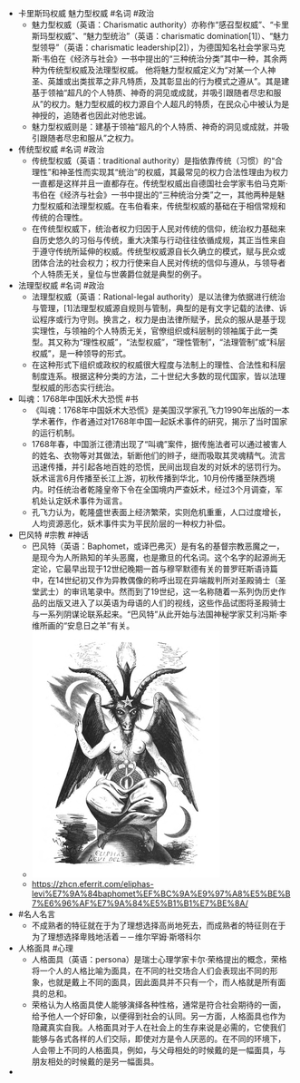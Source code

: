 - 卡里斯玛权威 魅力型权威 #名词 #政治
	- 魅力型权威（英语：Charismatic authority）亦称作“感召型权威”、“卡里斯玛型权威”、“魅力型统治”（英语：charismatic domination[1]）、“魅力型领导”（英语：charismatic leadership[2]），为德国知名社会学家马克斯·韦伯在《经济与社会》一书中提出的“三种统治分类”其中一种，其余两种为传统型权威及法理型权威。 他将魅力型权威定义为“对某一个人神圣、英雄或出类拔萃之非凡特质，及其彰显出的行为模式之遵从”。其是建基于领袖“超凡的个人特质、神奇的洞见或成就，并吸引跟随者尽忠和服从”的权力。魅力型权威的权力源自个人超凡的特质，在民众心中被认为是神授的，追随者也因此对他忠诚。
	- 魅力型权威则是：建基于领袖“超凡的个人特质、神奇的洞见或成就，并吸引跟随者尽忠和服从”之权力。
- 传统型权威 #名词 #政治
	- 传统型权威（英语：traditional authority）是指依靠传统（习惯）的“合理性”和神圣性而实现其“统治”的权威，其最常见的权力合法性理由为权力一直都是这样并且一直都存在。传统型权威出自德国社会学家韦伯马克斯·韦伯在《经济与社会》一书中提出的“三种统治分类”之一，其他两种是魅力型权威和法理型权威。在韦伯看来，传统型权威的基础在于相信常规和传统的合理性。
	- 在传统型权威下，统治者权力归因于人民对传统的信仰，统治权力基础来自历史悠久的习俗与传统，重大决策与行动往往依循成规，其正当性来自于遵守传统所延伸的权威。传统型权威源自长久确立的模式，赋与民众或团体合法的社会权力；权力行使来自人民对传统的信仰与遵从，与领导者个人特质无关，皇位与世袭爵位就是典型的例子。
- 法理型权威 #名词 #政治
	- 法理型权威（英语：Rational-legal authority）是以法律为依据进行统治与管理，[1]法理型权威源自规则与管制，典型的是有文字记载的法律、诉讼程序或行为守则。换言之，权力是由法律所赋予，民众的服从是基于现实理性，与领袖的个人特质无关，官僚组织或科层制的领袖属于此一类型。其又称为“理性权威”，“法型权威”，“理性管制”，“法理管制”或“科层权威”，是一种领导的形式。
	- 在这种形式下组织或政权的权威很大程度与法制上的理性、合法性和科层制度连系。根据这种分类的方法，二十世纪大多数的现代国家，皆以法理型权威的形态实行统治。
- 叫魂：1768年中国妖术大恐慌 #书
	- 《叫魂：1768年中国妖术大恐慌》是美国汉学家孔飞力1990年出版的一本学术著作，作者通过对1768年中国一起妖术事件的研究，揭示了当时国家的运行机制。
	- 1768年春，中国浙江德清出现了“叫魂”案件，据传施法者可以通过被害人的姓名、衣物等对其做法，斩断他们的辫子，继而吸取其灵魂精气。流言迅速传播，并引起各地百姓的恐慌，民间出现自发的对妖术的惩罚行为。妖术谣言6月传播至长江上游，初秋传播到华北，10月份传播至陕西境内。时任统治者乾隆皇帝下令在全国境内严查妖术，经过3个月调查，军机处认定妖术事件为谣言。
	- 孔飞力认为，乾隆盛世表面上经济繁荣，实则危机重重，人口过度增长，人均资源恶化，妖术事件实为平民阶层的一种权力补偿。
- 巴风特 #宗教 #神话
	- 巴风特（英语：Baphomet，或译巴弗灭）是有名的基督宗教恶魔之一，是现今为人所熟知的羊头恶魔，也是撒旦的代名词。这个名字的起源尚无定论，它最早出现于12世纪晚期一首与穆罕默德有关的普罗旺斯语诗篇中，在14世纪初又作为异教偶像的称呼出现在异端裁判所对圣殿骑士（圣堂武士）的审讯笔录中。然而到了19世纪，这一名称随着一系列伪历史作品的出版又进入了以英语为母语的人们的视线，这些作品试图将圣殿骑士与一系列阴谋论联系起来。“巴风特”从此开始与法国神秘学家艾利冯斯·李维所画的“安息日之羊”有关。
	- ![image.png](../assets/image_1663122548392_0.png)
	- https://zhcn.eferrit.com/eliphas-levi%E7%9A%84baphomet%EF%BC%9A%E9%97%A8%E5%BE%B7%E6%96%AF%E7%9A%84%E5%B1%B1%E7%BE%8A/
- #名人名言
	- 不成熟者的特征就在于为了理想选择高尚地死去，而成熟者的特征则在于为了理想选择卑贱地活着－－维尔罕姆·斯塔科尔
- 人格面具 #心理
	- 人格面具（英语：persona）是瑞士心理学家卡尔·荣格提出的概念，荣格将一个人的人格比喻为面具，在不同的社交场合人们会表现出不同的形象，也就是戴上不同的面具，因此面具并不只有一个，而人格就是所有面具的总和。
	- 荣格认为人格面具使人能够演绎各种性格，通常是符合社会期待的一面，给予他人一个好印象，以便得到社会的认同。另一方面，人格面具也作为隐藏真实自我。人格面具对于人在社会上的生存来说是必需的，它使我们能够与各式各样的人们交际，即使对方是令人厌恶的。在不同的环境下，人会带上不同的人格面具，例如，与父母相处的时候戴的是一幅面具，与朋友相处的时候戴的是另一幅面具。
-